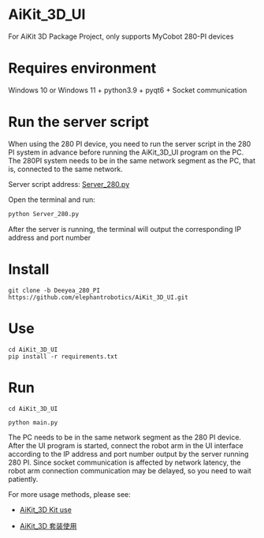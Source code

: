 # AiKit_3D_UI
For AiKit 3D Package Project, only supports MyCobot 280-PI devices

# Requires environment

Windows 10 or Windows 11 + python3.9 + pyqt6 + Socket communication

# Run the server script

When using the 280 PI device, you need to run the server script in the 280 PI system in advance before running the AiKit_3D_UI program on the PC. The 280PI system needs to be in the same network segment as the PC, that is, connected to the same network.

Server script address: [Server_280.py](https://github.com/elephantrobotics/pymycobot/blob/main/demo/Server_280.py)

Open the terminal and run:

```bash
python Server_280.py
```

After the server is running, the terminal will output the corresponding IP address and port number

# Install

```angular2html
git clone -b Deeyea_280_PI https://github.com/elephantrobotics/AiKit_3D_UI.git
```

# Use

```angular2html
cd AiKit_3D_UI
pip install -r requirements.txt
```

# Run

```angular2html
cd AiKit_3D_UI

python main.py
```

The PC needs to be in the same network segment as the 280 PI device. After the UI program is started, connect the robot arm in the UI interface according to the IP address and port number output by the server running 280 PI. Since socket communication is affected by network latency, the robot arm connection communication may be delayed, so you need to wait patiently.

For more usage methods, please see:

- [AiKit_3D Kit use](https://docs.elephantrobotics.com/docs/aikit-3D-en/2-serialproduct/2.11-AIkit2023en_3D/AiKit_UI_Download.html)

- [AiKit_3D 套装使用](https://docs.elephantrobotics.com/docs/aikit-3D-cn/2-serialproduct/2.11-AIkit2023_3D/AiKit3D_UI_Manual.html)